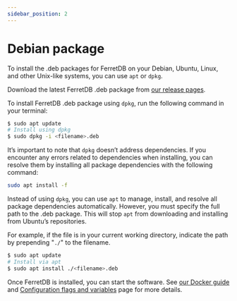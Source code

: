 ```yaml
---
sidebar_position: 2
---
```


# Debian package

To install the .deb packages for FerretDB on your Debian, Ubuntu, Linux, and other Unix-like systems, you can use `apt` or `dpkg`.

Download the latest FerretDB .deb package from [our release pages](https://github.com/FerretDB/FerretDB/releases).

To install FerretDB .deb package using `dpkg`, run the following command in your terminal:

```sh
$ sudo apt update
# Install using dpkg
$ sudo dpkg -i <filename>.deb
```

It’s important to note that `dpkg` doesn’t address dependencies.
If you encounter any errors related to dependencies when installing, you can resolve them by installing all package dependencies with the following command:

```sh
sudo apt install -f
```

Instead of using `dpkg`, you can use `apt` to manage, install, and resolve all package dependencies automatically.
However, you must specify the full path to the .deb package.
This will stop `apt` from downloading and installing from Ubuntu’s repositories.

For example, if the file is in your current working directory, indicate the path by prepending "`./`" to the filename.

```sh
$ sudo apt update
# Install via apt
$ sudo apt install ./<filename>.deb
```

Once FerretDB is installed, you can start the software.
See [our Docker guide](docker.md) and [Configuration flags and variables](../flags.md) page for more details.
